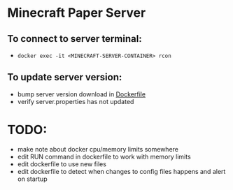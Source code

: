 # Minecraft Paper Server

## To connect to server terminal:
- `docker exec -it <MINECRAFT-SERVER-CONTAINER> rcon`

## To update server version:
- bump server version download in [Dockerfile](./Dockerfile)
- verify server.properties has not updated

# TODO:
- make note about docker cpu/memory limits somewhere
- edit RUN command in dockerfile to work with memory limits
- edit dockerfile to use new files
- edit dockerfile to detect when changes to config files happens and alert on startup
